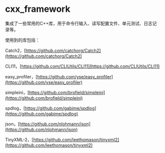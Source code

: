 # cxx_framework

集成了一些常用的C++库，用于命令行输入、读写配置文件、单元测试、日志记录等。

使用到的库包括：

Catch2，[https://github.com/catchorg/Catch2](https://github.com/catchorg/Catch2)

CLI11，[https://github.com/CLIUtils/CLI11](https://github.com/CLIUtils/CLI11)

easy_profiler，[https://github.com/yse/easy_profiler](https://github.com/yse/easy_profiler)

simpleini，[https://github.com/brofield/simpleini](https://github.com/brofield/simpleini)

spdlog，[https://github.com/gabime/spdlog](https://github.com/gabime/spdlog)

json，[https://github.com/nlohmann/json](https://github.com/nlohmann/json)

TinyXML-2，[https://github.com/leethomason/tinyxml2](https://github.com/leethomason/tinyxml2)

